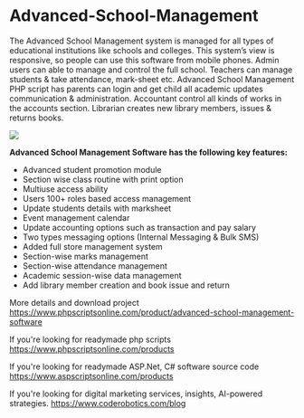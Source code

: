 # Advanced-School-Management

The Advanced School Management system is managed for all types of educational institutions like schools and colleges. This system’s view is responsive, so people can use this software from mobile phones. Admin users can able to manage and control the full school. Teachers can manage students & take attendance, mark-sheet etc. Advanced School Management PHP script has parents can login and get child all academic updates communication & administration. Accountant control all kinds of works in the accounts section. Librarian creates new library members, issues & returns books.

<img src="https://www.phpscriptsonline.com/frontend/assets/templates/1736961206_7c7419add1bf50e01190.webp">

<b>Advanced School Management Software has the following key features:</b>

<ul>
<li>Advanced student promotion module</li>
<li>Section wise class routine with print option</li>
<li>Multiuse access ability</li>
<li>Users 100+ roles based access management</li>
<li>Update students details with marksheet</li>
<li>Event management calendar</li>
<li>Update accounting options such as transaction and pay salary</li>
<li>Two types messaging options (Internal Messaging & Bulk SMS)</li>
<li>Added full store management system</li>
<li>Section-wise marks management</li>
<li>Section-wise attendance management</li>
<li>Academic session-wise data management</li>
<li>Add library member creation and book issue and return</li>
</ul>

More details and download project
https://www.phpscriptsonline.com/product/advanced-school-management-software

If you're looking for readymade php scripts
https://www.phpscriptsonline.com/products

If you're looking for readymade ASP.Net, C# software source code
https://www.aspscriptsonline.com/products

If you're looking for digital marketing services, insights, AI-powered strategies.
https://www.coderobotics.com/blog
